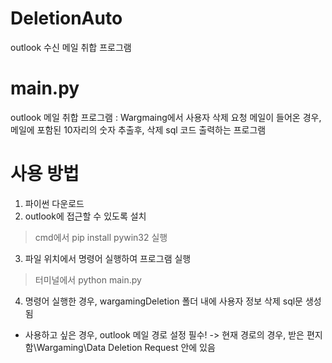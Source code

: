 # DeletionAuto
outlook 수신 메일 취합 프로그램

# main.py
outlook 메일 취합 프로그램
: Wargmaing에서 사용자 삭제 요청 메일이 들어온 경우, 메일에 포함된 10자리의 숫자 추출후, 삭제 sql 코드 출력하는 프로그램

# 사용 방법
1) 파이썬 다운로드
2) outlook에 접근할 수 있도록 설치
  > cmd에서 pip install pywin32 실행
3) 파일 위치에서 명령어 실행하여 프로그램 실행
  > 터미널에서 python main.py
4) 명령어 실행한 경우, wargamingDeletion 폴더 내에 사용자 정보 삭제 sql문 생성됨
- 사용하고 싶은 경우, outlook 메일 경로 설정 필수!
  -> 현재 경로의 경우, 받은 편지함\Wargaming\Data Deletion Request 안에 있음

